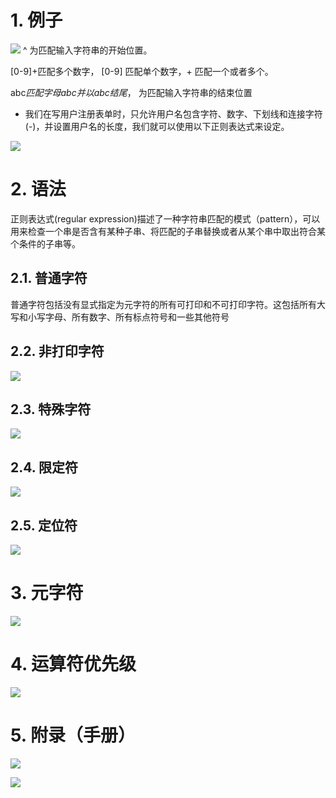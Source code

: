 # 1. 例子
![](_v_images/_1548754943_19710.png)
^ 为匹配输入字符串的开始位置。

[0-9]+匹配多个数字， [0-9] 匹配单个数字，+ 匹配一个或者多个。

abc$匹配字母 abc 并以 abc 结尾，$ 为匹配输入字符串的结束位置

- 我们在写用户注册表单时，只允许用户名包含字符、数字、下划线和连接字符(-)，并设置用户名的长度，我们就可以使用以下正则表达式来设定。

![](_v_images/_1548754991_11608.png)

# 2. 语法

正则表达式(regular expression)描述了一种字符串匹配的模式（pattern），可以用来检查一个串是否含有某种子串、将匹配的子串替换或者从某个串中取出符合某个条件的子串等。
## 2.1. 普通字符
普通字符包括没有显式指定为元字符的所有可打印和不可打印字符。这包括所有大写和小写字母、所有数字、所有标点符号和一些其他符号
## 2.2. 非打印字符
![](_v_images/_1548755261_16478.png)
## 2.3. 特殊字符
![](_v_images/_1548755283_9509.png)
## 2.4. 限定符
![](_v_images/_1548755307_15802.png)
## 2.5. 定位符
![](_v_images/_1548755340_1517.png)
# 3. 元字符
![](_v_images/_1548755666_9426.png)
# 4. 运算符优先级
![](_v_images/_1548755403_877.png)
# 5. 附录（手册）
![](_v_images/_1548755703_24166.png)

![](_v_images/20190805114539353_27604.png)
